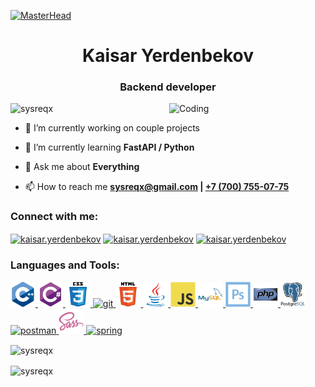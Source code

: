[![MasterHead](https://www.intelegain.com/wp-content/uploads/2019/08/1_OF0xEMkWBv-69zvmNs6RDQ.gif)](https://github.com/Sysreqx)
<h1 align="center">Kaisar Yerdenbekov</h1> 
<h3 align="center">Backend developer</h3> 
<img align="right" alt="Coding" width="250" src="https://c.tenor.com/r7dqZ6cyywoAAAAd/cat-computer.gif">


<p align="left"> <img src="https://komarev.com/ghpvc/?username=sysreqx&label=Profile%20views&color=0e75b6&style=flat" alt="sysreqx" /> </p>


- 🔭 I’m currently working on couple projects

- 🌱 I’m currently learning **FastAPI / Python**

- 💬 Ask me about **Everything**

- 📫 How to reach me **sysreqx@gmail.com | <a href=”tel:+77007550775”>+7 (700) 755-07-75 </a>**

<h3 align="left">Connect with me:</h3>
<p align="left">
<a href="https://instagram.com/kaisar.yerdenbekov" target="blank"><img align="center" src="https://www.logosearcher.com/wp-content/uploads/2018/09/instagram-2016-6.svg" alt="kaisar.yerdenbekov" height="30" width="40" /></a>
<a href="https://t.me/yerdenbekov_kaisar" target="blank"><img align="center" src="https://www.logosearcher.com/wp-content/uploads/2019/08/telegram-1.svg" alt="kaisar.yerdenbekov" height="30" width="40" /></a>
<a href="https://api.whatsapp.com/send?phone=77007550775" target="blank"><img align="center" src="https://www.logosearcher.com/wp-content/uploads/2019/11/whatsapp-symbol.svg" alt="kaisar.yerdenbekov" height="30" width="40" /></a>
</p>

<h3 align="left">Languages and Tools:</h3>
<p align="left"> <a href="https://www.w3schools.com/cpp/" target="_blank" rel="noreferrer"> <img src="https://raw.githubusercontent.com/devicons/devicon/master/icons/cplusplus/cplusplus-original.svg" alt="cplusplus" width="40" height="40"/> </a> <a href="https://www.w3schools.com/cs/" target="_blank" rel="noreferrer"> <img src="https://raw.githubusercontent.com/devicons/devicon/master/icons/csharp/csharp-original.svg" alt="csharp" width="40" height="40"/> </a> <a href="https://www.w3schools.com/css/" target="_blank" rel="noreferrer"> <img src="https://raw.githubusercontent.com/devicons/devicon/master/icons/css3/css3-original-wordmark.svg" alt="css3" width="40" height="40"/> </a> <a href="https://git-scm.com/" target="_blank" rel="noreferrer"> <img src="https://www.vectorlogo.zone/logos/git-scm/git-scm-icon.svg" alt="git" width="40" height="40"/> </a> <a href="https://www.w3.org/html/" target="_blank" rel="noreferrer"> <img src="https://raw.githubusercontent.com/devicons/devicon/master/icons/html5/html5-original-wordmark.svg" alt="html5" width="40" height="40"/> </a> <a href="https://www.java.com" target="_blank" rel="noreferrer"> <img src="https://raw.githubusercontent.com/devicons/devicon/master/icons/java/java-original.svg" alt="java" width="40" height="40"/> </a> <a href="https://developer.mozilla.org/en-US/docs/Web/JavaScript" target="_blank" rel="noreferrer"> <img src="https://raw.githubusercontent.com/devicons/devicon/master/icons/javascript/javascript-original.svg" alt="javascript" width="40" height="40"/> </a> <a href="https://www.mysql.com/" target="_blank" rel="noreferrer"> <img src="https://raw.githubusercontent.com/devicons/devicon/master/icons/mysql/mysql-original-wordmark.svg" alt="mysql" width="40" height="40"/> </a> <a href="https://www.photoshop.com/en" target="_blank" rel="noreferrer"> <img src="https://raw.githubusercontent.com/devicons/devicon/master/icons/photoshop/photoshop-line.svg" alt="photoshop" width="40" height="40"/> </a> <a href="https://www.php.net" target="_blank" rel="noreferrer"> <img src="https://raw.githubusercontent.com/devicons/devicon/master/icons/php/php-original.svg" alt="php" width="40" height="40"/> </a> <a href="https://www.postgresql.org" target="_blank" rel="noreferrer"> <img src="https://raw.githubusercontent.com/devicons/devicon/master/icons/postgresql/postgresql-original-wordmark.svg" alt="postgresql" width="40" height="40"/> </a> <a href="https://postman.com" target="_blank" rel="noreferrer"> <img src="https://www.vectorlogo.zone/logos/getpostman/getpostman-icon.svg" alt="postman" width="40" height="40"/> </a> <a href="https://sass-lang.com" target="_blank" rel="noreferrer"> <img src="https://raw.githubusercontent.com/devicons/devicon/master/icons/sass/sass-original.svg" alt="sass" width="40" height="40"/> </a> <a href="https://spring.io/" target="_blank" rel="noreferrer"> <img src="https://www.vectorlogo.zone/logos/springio/springio-icon.svg" alt="spring" width="40" height="40"/> </a> </p>

<p><img align="center" src="https://github-readme-stats.vercel.app/api/top-langs?username=sysreqx&theme=dark&show_icons=true&locale=en&layout=compact" alt="sysreqx" /></p>

<p><img align="center" src="https://github-readme-streak-stats.herokuapp.com/?user=sysreqx&theme=dark" alt="sysreqx" /></p>
<!-- [![GitHub Streak](https://streak-stats.demolab.com?user=sysreqx&theme=dark)](https://git.io/streak-stats) -->
